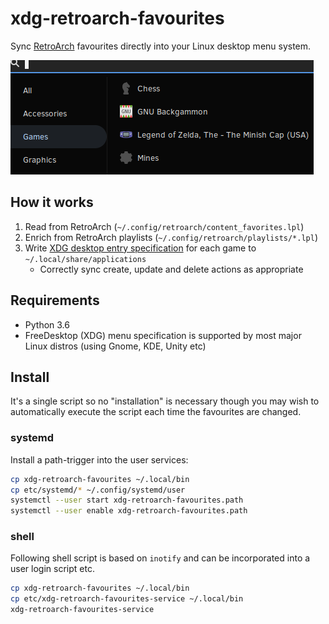 # xdg-retroarch-favourites

Sync [RetroArch](https://www.retroarch.com) favourites directly into your Linux desktop menu system.

![Screenshot of XDG menu](etc/xdg-retroarch-favourites.png)


## How it works
1. Read from RetroArch (`~/.config/retroarch/content_favorites.lpl`)
2. Enrich from RetroArch playlists (`~/.config/retroarch/playlists/*.lpl`)  
3. Write 
 [XDG desktop entry specification](https://www.freedesktop.org/wiki/Specifications/desktop-entry-spec) for each game to `~/.local/share/applications`
   * Correctly sync create, update and delete actions as appropriate
 
## Requirements
* Python 3.6
* FreeDesktop (XDG) menu specification is supported by most major Linux distros (using Gnome, KDE, Unity etc)

## Install
It's a single script so no "installation" is necessary though you may wish to automatically execute the script each time the favourites are changed.
### systemd
Install a path-trigger into the user services:
```bash
cp xdg-retroarch-favourites ~/.local/bin
cp etc/systemd/* ~/.config/systemd/user
systemctl --user start xdg-retroarch-favourites.path
systemctl --user enable xdg-retroarch-favourites.path
```
### shell
Following shell script is based on `inotify` and can be incorporated into a user login script etc.
```bash
cp xdg-retroarch-favourites ~/.local/bin
cp etc/xdg-retroarch-favourites-service ~/.local/bin
xdg-retroarch-favourites-service
```
